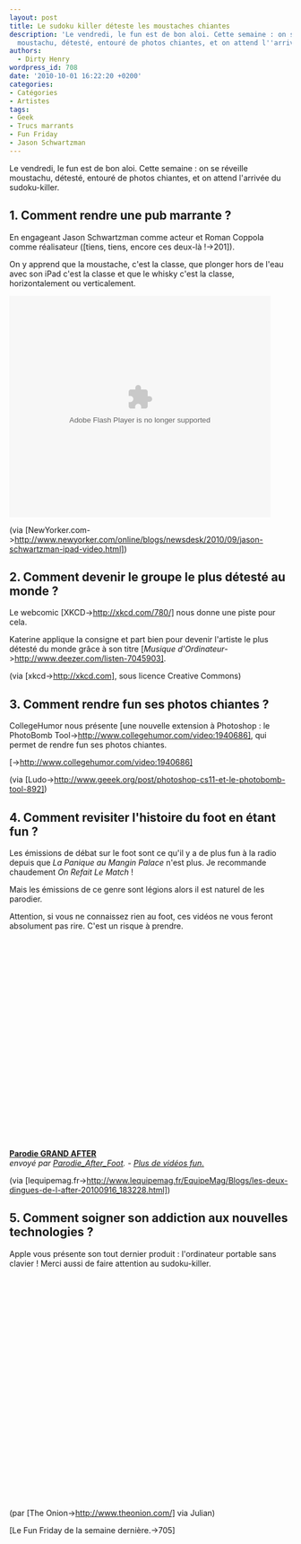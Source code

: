 ```yaml
---
layout: post
title: Le sudoku killer déteste les moustaches chiantes
description: 'Le vendredi, le fun est de bon aloi. Cette semaine : on se réveille
  moustachu, détesté, entouré de photos chiantes, et on attend l''arrivée du sudoku-killer'
authors:
  - Dirty Henry
wordpress_id: 708
date: '2010-10-01 16:22:20 +0200'
categories:
- Catégories
- Artistes
tags:
- Geek
- Trucs marrants
- Fun Friday
- Jason Schwartzman
---
```

Le vendredi, le fun est de bon aloi. Cette semaine : on se réveille moustachu, détesté, entouré de photos chiantes, et on attend l'arrivée du sudoku-killer.

<h2>1. Comment rendre une pub marrante ?</h2>

En engageant Jason Schwartzman comme acteur et Roman Coppola comme réalisateur ([tiens, tiens, encore ces deux-là !->201]).

On y apprend que la moustache, c'est la classe, que plonger hors de l'eau avec son iPad c'est la classe et que le whisky c'est la classe, horizontalement ou verticalement.

<embed src="http://c.brightcove.com/services/viewer/federated_f8/1827871374" bgcolor="#FFFFFF" flashVars="videoId=617212348001&linkBaseURL=http%3A%2F%2Fwww.newyorker.com%2Fonline%2Fblogs%2Fnewsdesk%2F2010%2F09%2Fjason-schwartzman-ipad-video.html&playerId=1827871374&viewerSecureGatewayURL=https://console.brightcove.com/services/amfgateway&servicesURL=http://services.brightcove.com/services&cdnURL=http://admin.brightcove.com&domain=embed&autoStart=false&" base="http://admin.brightcove.com" name="flashObj" width="466" height="395" seamlesstabbing="false" type="application/x-shockwave-flash" swLiveConnect="true" pluginspage="http://www.macromedia.com/shockwave/download/index.cgi?P1_Prod_Version=ShockwaveFlash"></embed>

(via [NewYorker.com->http://www.newyorker.com/online/blogs/newsdesk/2010/09/jason-schwartzman-ipad-video.html])

<h2>2. Comment devenir le groupe le plus détesté au monde ?</h2>

Le webcomic [XKCD->http://xkcd.com/780/] nous donne une piste pour cela.

<img399>

Katerine applique la consigne et part bien pour devenir l'artiste le plus détesté du monde grâce à son titre [*Musique d'Ordinateur*->http://www.deezer.com/listen-7045903].

(via [xkcd->http://xkcd.com], sous licence Creative Commons)

<h2>3. Comment rendre fun ses photos chiantes ?</h2>

CollegeHumor nous présente [une nouvelle extension à Photoshop : le PhotoBomb Tool->http://www.collegehumor.com/video:1940686], qui permet de rendre fun ses photos chiantes.

[<img400>->http://www.collegehumor.com/video:1940686]

(via [Ludo->http://www.geeek.org/post/photoshop-cs11-et-le-photobomb-tool-892])

<h2>4. Comment revisiter l'histoire du foot en étant fun ?</h2>

Les émissions de débat sur le foot sont ce qu'il y a de plus fun à la radio depuis que *La Panique au Mangin Palace* n'est plus. Je recommande chaudement *On Refait Le Match* !

Mais les émissions de ce genre sont légions alors il est naturel de les parodier.

Attention, si vous ne connaissez rien au foot, ces vidéos ne vous feront absolument pas rire. C'est un risque à prendre.

<object width="500" height="375"><param name="movie" value="http://www.dailymotion.com/swf/video/xeua9d?width=500&theme=default&foreground=%23F7FFFD&highlight=%23FFC300&background=%23171D1B&start=&animatedTitle=&additionalInfos=0&autoPlay=0&hideInfos=0"></param><param name="allowFullScreen" value="true"></param><param name="allowScriptAccess" value="always"></param><embed type="application/x-shockwave-flash" src="http://www.dailymotion.com/swf/video/xeua9d?width=500&theme=default&foreground=%23F7FFFD&highlight=%23FFC300&background=%23171D1B&start=&animatedTitle=&additionalInfos=0&autoPlay=0&hideInfos=0" width="500" height="375" allowfullscreen="true" allowscriptaccess="always"></embed></object><br /><b><a href="http://www.dailymotion.com/video/xeua9d_parodie-grand-after_fun">Parodie GRAND AFTER</a></b><br /><i>envoy&eacute; par <a href="http://www.dailymotion.com/Parodie_After_Foot">Parodie_After_Foot</a>. - <a href="http://www.dailymotion.com/fr/channel/fun">Plus de vid&eacute;os fun.</a></i>

(via [lequipemag.fr->http://www.lequipemag.fr/EquipeMag/Blogs/les-deux-dingues-de-l-after-20100916_183228.html])

<h2>5. Comment soigner son addiction aux nouvelles technologies ?</h2>

Apple vous présente son tout dernier produit : l'ordinateur portable sans clavier ! Merci aussi de faire attention au sudoku-killer.

<object width="500" height="400"><param name="movie" value="http://www.youtube.com/v/9BnLbv6QYcA?fs=1&hl=fr_FR"></param><param name="allowFullScreen" value="true"></param><param name="allowscriptaccess" value="always"></param><embed src="http://www.youtube.com/v/9BnLbv6QYcA?fs=1&hl=fr_FR" type="application/x-shockwave-flash" allowscriptaccess="always" allowfullscreen="true" width="500" height="400"></embed></object>

(par [The Onion->http://www.theonion.com/] via Julian)

[Le Fun Friday de la semaine dernière.->705]
